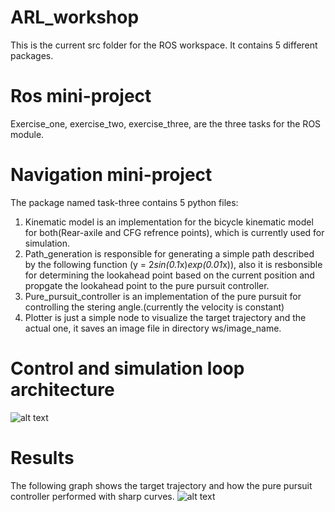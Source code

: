 # ARL_workshop

This is the current src folder for the ROS workspace. It contains 5 different packages.

# Ros mini-project

Exercise_one, exercise_two, exercise_three, are the three tasks for the ROS module.

# Navigation mini-project

The package named task-three contains 5 python files:
1. Kinematic model is an implementation for the bicycle kinematic model for both(Rear-axile and CFG refrence points), which is currently used for simulation. 
2. Path_generation is responsible for generating a simple path described by the following function (y = 2*sin(0.1*x)*exp(0.01*x)),
also it is resbonsible for determining the lookahead point based on the current position and propgate the lookahead point to the pure pursuit controller.
3. Pure_pursuit_controller is an implementation of the pure pursuit for controlling the stering angle.(currently the velocity is constant)
4. Plotter is just a simple node to visualize the target trajectory and the actual one, it saves an image file in directory ws/image_name.

# Control and simulation loop architecture
![alt text](https://github.com/mo-sameh/ARL_workshop/blob/master/imgs/arch.png)


# Results 
The following graph shows the target trajectory and how the pure pursuit controller performed with sharp curves.
![alt text](https://github.com/mo-sameh/ARL_workshop/blob/master/imgs/test.png)
